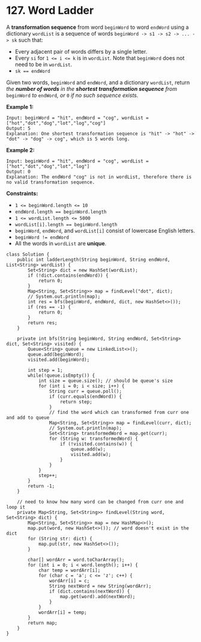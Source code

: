 # 127. Word Ladder



A **transformation sequence** from word `beginWord` to word `endWord` using a dictionary `wordList` is a sequence of words `beginWord -> s1 -> s2 -> ... -> sk` such that:

* Every adjacent pair of words differs by a single letter.
* Every `si` for `1 <= i <= k` is in `wordList`. Note that `beginWord` does not need to be in `wordList`.
* `sk == endWord`

Given two words, `beginWord` and `endWord`, and a dictionary `wordList`, return _the **number of words** in the **shortest transformation sequence** from_ `beginWord` _to_ `endWord`_, or_ `0` _if no such sequence exists._

**Example 1:**

```
Input: beginWord = "hit", endWord = "cog", wordList = ["hot","dot","dog","lot","log","cog"]
Output: 5
Explanation: One shortest transformation sequence is "hit" -> "hot" -> "dot" -> "dog" -> cog", which is 5 words long.
```

**Example 2:**

```
Input: beginWord = "hit", endWord = "cog", wordList = ["hot","dot","dog","lot","log"]
Output: 0
Explanation: The endWord "cog" is not in wordList, therefore there is no valid transformation sequence.
```

**Constraints:**

* `1 <= beginWord.length <= 10`
* `endWord.length == beginWord.length`
* `1 <= wordList.length <= 5000`
* `wordList[i].length == beginWord.length`
* `beginWord`, `endWord`, and `wordList[i]` consist of lowercase English letters.
* `beginWord != endWord`
* All the words in `wordList` are **unique**.

```
class Solution {
    public int ladderLength(String beginWord, String endWord, List<String> wordList) {
        Set<String> dict = new HashSet(wordList);
        if (!dict.contains(endWord)) {
            return 0;
        }
        Map<String, Set<String>> map = findLevel("dot", dict);
        // System.out.println(map);
        int res = bfs(beginWord, endWord, dict, new HashSet<>());
        if (res == -1) {
            return 0;
        }
        return res;
    }
    
    private int bfs(String beginWord, String endWord, Set<String> dict, Set<String> visited) {
        Queue<String> queue = new LinkedList<>();
        queue.add(beginWord);
        visited.add(beginWord);
        
        int step = 1;
        while(!queue.isEmpty()) {
            int size = queue.size(); // should be queue's size
            for (int i = 0; i < size; i++) {
                String curr = queue.poll();
                if (curr.equals(endWord)) {
                    return step;
                }
                // find the word which can transformed from curr one and add to queue
                Map<String, Set<String>> map = findLevel(curr, dict);
                // System.out.println(map);
                Set<String> transformedWord = map.get(curr);
                for (String w: transformedWord) {
                    if (!visited.contains(w)) {
                        queue.add(w);
                        visited.add(w);
                    }
                }
            }
            step++;
        } 
        return -1;
    }
    
    // need to know how many word can be changed from curr one and loop it
    private Map<String, Set<String>> findLevel(String word, Set<String> dict) {
        Map<String, Set<String>> map = new HashMap<>();
        map.put(word, new HashSet<>()); // word doesn't exist in the dict
        for (String str: dict) {
            map.put(str, new HashSet<>());
        }
        
        char[] wordArr = word.toCharArray();
        for (int i = 0; i < word.length(); i++) {
            char temp = wordArr[i];     
            for (char c = 'a'; c <= 'z'; c++) {
                wordArr[i] = c;
                String nextWord = new String(wordArr);
                if (dict.contains(nextWord)) {
                    map.get(word).add(nextWord);
                }
            }
            wordArr[i] = temp;
        }
        return map;
    }
}

```
